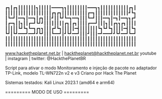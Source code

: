 ┏┓┃┏┓┃┃┃┃┃┃┃┓┃┃┃┃┃━━━━┓┓┃┃┃┃┃┃┃┃━━━┓┓┃┃┃┃┃┃┃┃┃┃┃┏┓┃
┃┃┃┃┃┃┃┃┃┃┃┃┃┃┃┃┃┃┏┓┏┓┃┃┃┃┃┃┃┃┃┃┏━┓┃┃┃┃┃┃┃┃┃┃┃┃┃┛┗┓
┃┗━┛┃━━┓┃━━┓┃┏┓┃┃┃┛┃┃┗┛┗━┓━━┓┃┃┃┗━┛┃┃┃━━┓┃━┓┃━━┓┓┏┛
┃┏━┓┃┃┓┃┃┏━┛┗┛┛┃┃┃┃┃┃┃┃┏┓┃┏┓┃┃┃┃┏━━┛┃┃┃┓┃┃┏┓┓┏┓┃┃┃┃
┃┃┃┃┃┗┛┗┓┗━┓┏┓┓┃┃┃┏┛┗┓┃┃┃┃┃━┫┃┃┃┃┃┃┃┗┓┗┛┗┓┃┃┃┃━┫┃┗┓
┗┛┃┗┛━━━┛━━┛┛┗┛┃┃┃┗━━┛┃┛┗┛━━┛┃┃┃┛┃┃┃━┛━━━┛┛┗┛━━┛┗━┛
┃┃┃┃┃┃┃┃┃┃┃┃┃┃┃┃┃┃┃┃┃┃┃┃┃┃┃┃┃┃┃┃┃┃┃┃┃┃┃┃┃┃┃┃┃┃┃┃┃┃┃
┃┃┃┃┃┃┃┃┃┃┃┃┃┃┃┃┃┃┃┃┃┃┃┃┃┃┃┃┃┃┃┃┃┃┃┃┃┃┃┃┃┃┃┃┃┃┃┃┃┃┃

www.hacketheplanet.net.br | hacktheplanet@hacktheplanet.net.br youtube | instagram | twitter: @HackthePlanetBR


Script para ativar o modo Monitoramento e injeção de pacote no adaptador TP-Link, modelo TL-WN722n v2 e v3
Criano por Hack The Planet

Sistemas testados: Kali Linux 2023.1 (amd64 e arm64)

========= MODO DE USO =========
